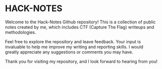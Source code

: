 # HACK-NOTES
Welcome to the Hack-Notes Github repository! This is a collection of public notes created by me, which includes CTF (Capture The Flag) writeups and methodologies.

Feel free to explore the repository and leave feedback. Your input is invaluable to help me improve my writing and reporting skills. I would greatly appreciate any suggestions or comments you may have.

Thank you for visiting my repository, and I look forward to hearing from you!
